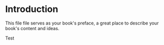 # Introduction

This file file serves as your book's preface, a great place to describe your book's content and ideas.

Test

